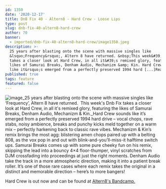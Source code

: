 ```yaml
---
id: 1350
date: '2020-12-17'
title: DnB Fix 40 - Altern8 - Hard Crew - Loose Lips
type: post
slug: dnb-fix-40-altern8-hard-crew
author: 70
banner:
  - imported/dnb-fix-40-altern8-hard-crew/image1350.jpeg
description: >-
  25 years after blasting onto the scene with massive singles like
  &lsquo;Frequency&rsquo;, Altern 8 have returned. &nbsp;This week&#39;s Dnb Fix
  takes a closer look at Hard Crew, in all it&#39;s remixed glory, featuring the
  likes of Samurai Breaks, Denham Audio, Mechanizm &amp; Kin. Hard Crew sounds
  like it&rsquo;s emerged from a perfectly preserved 1994 hard [...]Read More...
published: true
tags: feature
featured: false
---
```

![image](../imported/dnb-fix-40-altern8-hard-crew/image1350.jpeg)_25 years after blasting onto the scene with massive singles like ‘Frequency’, Altern 8 have returned.  This week's Dnb Fix takes a closer look at Hard Crew, in all it's remixed glory, featuring the likes of Samurai Breaks, Denham Audio, Mechanizm & Kin._Hard Crew sounds like it’s emerged from a perfectly preserved 1994 hard drive – vocal chops, rave stabs, noisy ambience, breaks and punchy kicks meld together on a warm mix – perfectly harkening back to classic rave vibes. Mechanizm & Kin’s remix brings the most agg: blistering amen chops paired up with a belting 808, as the vox pop in and out with blink-and-you’ll-miss-it halftime switch ups. Samurai Breaks comes up with some pure cheeky fun on his remix, skipping the lead into a bouncy 4×4 floor-thumper, vinyl scratches from DJM crossfading into proceedings at just the right moments. Denham Audio take the track in a more atmospheric direction, making it into a patient break roller. It’s one of those rare cases where each remix takes the original in a distinct and memorable direction – here’s to more bangers!

Hard Crew is out now and can be found at [Altern8's Bandcamp.](https://altern8official.bandcamp.com/album/hard-crew)